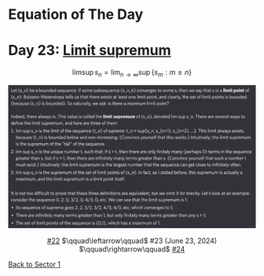 # Equation of The Day

# Day 23: [Limit supremum](https://en.wikipedia.org/wiki/Limit_supremum)

$$\limsup s_n=\lim_{n\to\infty}\sup\{s_m:m\ge n\}$$

<picture><img alt="Day 23" src="0023.png"></picture>

<center><a href="0022.html">#22</a> $\qquad\leftarrow\qquad$ #23 (June 23, 2024) $\qquad\rightarrow\qquad$ <a href="0024.html">#24</a></center>

[Back to Sector 1](../0-63.md)

<script data-goatcounter="https://zswu.goatcounter.com/count" async src="//gc.zgo.at/count.js"></script>
<script src="https://utteranc.es/client.js" repo="12AbBa/eotd" issue-term="pathname" theme="github-light" crossorigin="anonymous" async> </script>